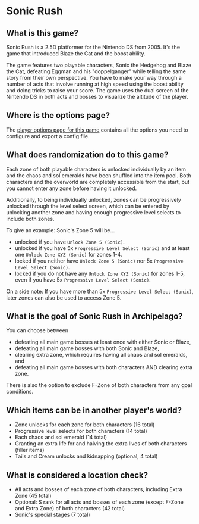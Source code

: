 # Sonic Rush

## What is this game?

Sonic Rush is a 2.5D platformer for the Nintendo DS from 2005. It's the game that introduced Blaze the Cat and the
boost ability.

The game features two playable characters, Sonic the Hedgehog and Blaze the Cat, defeating Eggman and his "doppelganger"
while telling the same story from their own perspective. You have to make your way through a number of acts that involve 
running at high speed using the boost ability and doing tricks to raise your score. The game uses the dual screen of the
Nintendo DS in both acts and bosses to visualize the altitude of the player.

## Where is the options page?

The [player options page for this game](../player-options) contains all the options you need to configure
and export a config file.

## What does randomization do to this game?

Each zone of both playable characters is unlocked individually by an item and the chaos and sol emeralds have been 
shuffled into the item pool. Both characters and the overworld are completely accessible from the start, but you cannot
enter any zone before having it unlocked.

Additionally, to being individually unlocked, zones can be progressively unlocked through the level select screen, which
can be entered by unlocking another zone and having enough progressive level selects to include both zones. 

To give an example: Sonic's Zone 5 will be...
- unlocked if you have `Unlock Zone 5 (Sonic)`.
- unlocked if you have 5x `Progressive Level Select (Sonic)` and at least one `Unlock Zone XYZ (Sonic)` for zones 1-4.
- locked if you neither have `Unlock Zone 5 (Sonic)` nor 5x `Progressive Level Select (Sonic)`.
- locked if you do not have any `Unlock Zone XYZ (Sonic)` for zones 1-5, even if you have 5x 
  `Progressive Level Select (Sonic)`.

On a side note: If you have more than 5x `Progressive Level Select (Sonic)`, later zones can also be used to access 
Zone 5.

## What is the goal of Sonic Rush in Archipelago?

You can choose between
- defeating all main game bosses at least once with either Sonic or Blaze,
- defeating all main game bosses with both Sonic and Blaze,
- clearing extra zone, which requires having all chaos and sol emeralds, and
- defeating all main game bosses with both characters AND clearing extra zone.

There is also the option to exclude F-Zone of both characters from any goal conditions.

## Which items can be in another player's world?

- Zone unlocks for each zone for both characters (16 total)
- Progressive level selects for both characters (14 total)
- Each chaos and sol emerald (14 total)
- Granting an extra life for and halving the extra lives of both characters (filler items)
- Tails and Cream unlocks and kidnapping (optional, 4 total)

## What is considered a location check?

- All acts and bosses of each zone of both characters, including Extra Zone (45 total)
- Optional: S rank for all acts and bosses of each zone (except F-Zone and Extra Zone) of both characters (42 total)
- Sonic's special stages (7 total)
